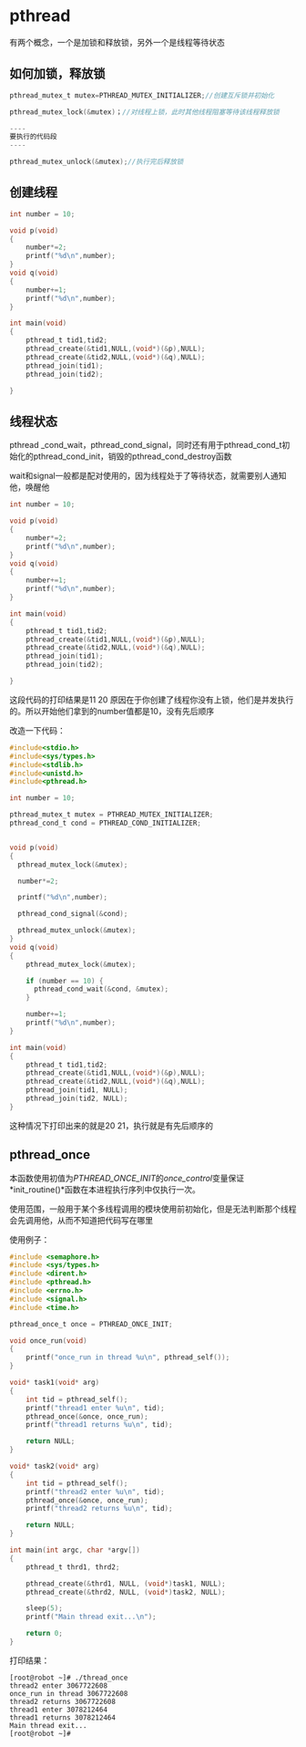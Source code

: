 # pthread

有两个概念，一个是加锁和释放锁，另外一个是线程等待状态

## 如何加锁，释放锁

```c
pthread_mutex_t mutex=PTHREAD_MUTEX_INITIALIZER;//创建互斥锁并初始化

pthread_mutex_lock(&mutex)；//对线程上锁，此时其他线程阻塞等待该线程释放锁

----
要执行的代码段
----

pthread_mutex_unlock(&mutex);//执行完后释放锁
```

## 创建线程

```c
int number = 10;

void p(void)
{
    number*=2;
    printf("%d\n",number);
}
void q(void)
{
    number+=1;
    printf("%d\n",number);
}

int main(void)
{
    pthread_t tid1,tid2;
    pthread_create(&tid1,NULL,(void*)(&p),NULL);
    pthread_create(&tid2,NULL,(void*)(&q),NULL);
    pthread_join(tid1);
    pthread_join(tid2);

}
```

## 线程状态

pthread _cond_wait，pthread_cond_signal，同时还有用于pthread_cond_t初始化的pthread_cond_init，销毁的pthread_cond_destroy函数

wait和signal一般都是配对使用的，因为线程处于了等待状态，就需要别人通知他，唤醒他

```c
int number = 10;

void p(void)
{
    number*=2;
    printf("%d\n",number);
}
void q(void)
{
    number+=1;
    printf("%d\n",number);
}

int main(void)
{
    pthread_t tid1,tid2;
    pthread_create(&tid1,NULL,(void*)(&p),NULL);
    pthread_create(&tid2,NULL,(void*)(&q),NULL);
    pthread_join(tid1);
    pthread_join(tid2);

}
```

这段代码的打印结果是11 20 原因在于你创建了线程你没有上锁，他们是并发执行的。所以开始他们拿到的number值都是10，没有先后顺序

改造一下代码：

```c
#include<stdio.h>
#include<sys/types.h>
#include<stdlib.h>
#include<unistd.h>
#include<pthread.h>

int number = 10;

pthread_mutex_t mutex = PTHREAD_MUTEX_INITIALIZER;
pthread_cond_t cond = PTHREAD_COND_INITIALIZER;


void p(void)
{
  pthread_mutex_lock(&mutex);

  number*=2;

  printf("%d\n",number);

  pthread_cond_signal(&cond);

  pthread_mutex_unlock(&mutex);
}
void q(void)
{
    pthread_mutex_lock(&mutex);

    if (number == 10) {
      pthread_cond_wait(&cond, &mutex);
    }

    number+=1;
    printf("%d\n",number);
}

int main(void)
{
    pthread_t tid1,tid2;
    pthread_create(&tid1,NULL,(void*)(&p),NULL);
    pthread_create(&tid2,NULL,(void*)(&q),NULL);
    pthread_join(tid1, NULL);
    pthread_join(tid2, NULL);
}
```

这种情况下打印出来的就是20 21，执行就是有先后顺序的

## pthread_once

本函数使用初值为*PTHREAD_ONCE_INIT*的*once_control*变量保证*init_routine()*函数在本进程执行序列中仅执行一次。

使用范围，一般用于某个多线程调用的模块使用前初始化，但是无法判断那个线程会先调用他，从而不知道把代码写在哪里

使用例子：

```c
#include <semaphore.h>
#include <sys/types.h>
#include <dirent.h>
#include <pthread.h>
#include <errno.h>
#include <signal.h>
#include <time.h>

pthread_once_t once = PTHREAD_ONCE_INIT;

void once_run(void)
{
    printf("once_run in thread %u\n", pthread_self());
}

void* task1(void* arg)
{
    int tid = pthread_self();
    printf("thread1 enter %u\n", tid);
    pthread_once(&once, once_run);
    printf("thread1 returns %u\n", tid);

    return NULL;
}

void* task2(void* arg)
{
    int tid = pthread_self();
    printf("thread2 enter %u\n", tid);
    pthread_once(&once, once_run);
    printf("thread2 returns %u\n", tid);

    return NULL;
}

int main(int argc, char *argv[])
{
    pthread_t thrd1, thrd2;

    pthread_create(&thrd1, NULL, (void*)task1, NULL);
    pthread_create(&thrd2, NULL, (void*)task2, NULL);

    sleep(5);
    printf("Main thread exit...\n");

    return 0;
}
```

打印结果：

```
[root@robot ~]# ./thread_once
thread2 enter 3067722608
once_run in thread 3067722608
thread2 returns 3067722608
thread1 enter 3078212464
thread1 returns 3078212464
Main thread exit...
[root@robot ~]# 
```
